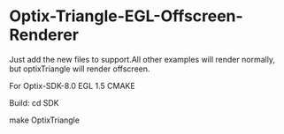# Optix-Triangle-EGL-Offscreen-Renderer
Just add the new files to support.All other examples will render normally, but optixTriangle will render offscreen.

For Optix-SDK-8.0
    EGL 1.5
    CMAKE

Build:
cd SDK

make OptixTriangle
